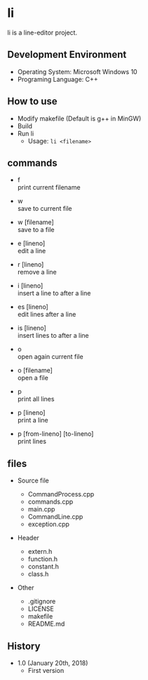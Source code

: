 li
==
li is a line-editor project.

Development Environment
-----------------------
* Operating System: Microsoft Windows 10
* Programing Language: C++

How to use
----------
* Modify makefile (Default is g++ in MinGW)
* Build
* Run li
	* Usage: `li <filename>`

commands
--------
* f  
print current filename

* w  
save to current file

* w [filename]  
save to a file

* e [lineno]  
edit a line

* r [lineno]  
remove a line

* i [lineno]  
insert a line to after a line

* es [lineno]  
edit lines after a line

* is [lineno]  
insert lines to after a line

* o  
open again current file

* o [filename]  
open a file

* p  
print all lines

* p [lineno]  
print a line

* p [from-lineno] [to-lineno]  
print lines

files
-----
* Source file
	* CommandProcess.cpp
	* commands.cpp
	* main.cpp
	* CommandLine.cpp
	* exception.cpp

* Header
	* extern.h
	* function.h
	* constant.h
	* class.h

* Other
	* .gitignore
	* LICENSE
	* makefile
	* README.md

History
-------
* 1.0 (January 20th, 2018)  
	* First version
